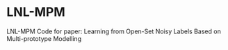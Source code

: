 # LNL-MPM
LNL-MPM
Code for paper: Learning from Open-Set Noisy Labels Based on Multi-prototype Modelling
